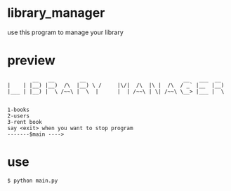 # library_manager
use this program to manage your library
# preview
```                                                                                                                               
        __   __        __                               __   ___  __                      
|    | |__) |__)  /\  |__) \ /     |\/|  /\  |\ |  /\  / _` |__  |__)                     
|___ | |__) |  \ /~~\ |  \  |      |  | /~~\ | \| /~~\ \__> |___ |  \                     
                                                                                          
                                                                                          
1-books                                                                                   
2-users                                                                                   
3-rent book                                                                               
say <exit> when you want to stop program                                                  
-------$main ---->                                                                        
```
# use
```
$ python main.py
```
